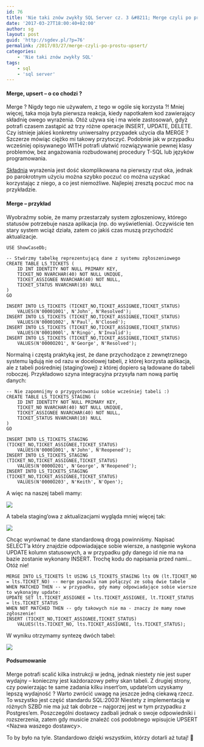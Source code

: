 ```yaml
---
id: 76
title: 'Nie taki znów zwykły SQL Server cz. 3 &#8211; Merge czyli po prostu UPSERT'
date: '2017-03-27T18:00:40+02:00'
author: sg
layout: post
guid: 'http://sgdev.pl/?p=76'
permalink: /2017/03/27/merge-czyli-po-prostu-upsert/
categories:
    - 'Nie taki znów zwykły SQL'
tags:
    - sql
    - 'sql server'
---
```


#### Merge, upsert – o co chodzi ?

Merge ? Nigdy tego nie używałem, z tego w ogóle się korzysta ?! Mniej więcej, taka moja była pierwsza reakcja, kiedy napotkałem kod zawierający składnię owego wyrażenia. Otóż używa się i ma wiele zastosowań, gdyż potrafi czasem zastąpić aż trzy różne operacje INSERT, UPDATE, DELETE. Czy istnieje jakieś konkretny uniwersalny przypadek użycia dla MERGE ? Szczerze mówiąc ciężko mi takowy przytoczyć. Podobnie jak w przypadku wcześniej opisywanego WITH potrafi ułatwić rozwiązywanie pewnej klasy problemów, bez angażowania rozbudowanej procedury T-SQL lub języków programowania.

[Składnia](https://docs.microsoft.com/en-us/sql/t-sql/statements/merge-transact-sql#syntax) wyrażenia jest dość skomplikowana na pierwszy rzut oka, jednak po parokrotnym użyciu można szybko poczuć co można uzyskać korzystając z niego, a co jest niemożliwe. Najlepiej zresztą poczuć moc na przykładzie.

#### Merge – przykład

Wyobraźmy sobie, że mamy przestarzały system zgłoszeniowy, którego statusów potrzebuje nasza aplikacja (np. do wyświetlenia). Oczywiście ten stary system wciąż działa, zatem co jakiś czas muszą przychodzić aktualizacje.

```
USE ShowCaseDb;

-- Stwórzmy tabelkę reprezentującą dane z systemu zgłoszeniowego
CREATE TABLE LS_TICKETS (
    ID INT IDENTITY NOT NULL PRIMARY KEY, 
    TICKET_NO NVARCHAR(40) NOT NULL UNIQUE,
    TICKET_ASSIGNEE NVARCHAR(40) NOT NULL,
    TICKET_STATUS NVARCHAR(10) NULL
)
GO

INSERT INTO LS_TICKETS (TICKET_NO,TICKET_ASSIGNEE,TICKET_STATUS) 
    VALUES(N'00001001', N'John', N'Resolved');
INSERT INTO LS_TICKETS (TICKET_NO,TICKET_ASSIGNEE,TICKET_STATUS) 
    VALUES(N'00001002', N'Paul', N'Closed');
INSERT INTO LS_TICKETS (TICKET_NO,TICKET_ASSIGNEE,TICKET_STATUS) 
    VALUES(N'0001000l', N'Ringo', N'Invalid');    
INSERT INTO LS_TICKETS (TICKET_NO,TICKET_ASSIGNEE,TICKET_STATUS) 
    VALUES(N'0000O201', N'George', N'Resolved');
```

Normalną i częstą praktyką jest, że dane przychodzące z zewnętrznego systemu lądują nie od razu w docelowej tabeli, z której korzysta aplikacja, ale z tabeli pośredniej (staging’owej) z której dopiero są ładowane do tabeli roboczej. Przykładowo szyna integracyjna przysyła nam nową partię danych:

```
-- Nie zapomnijmy o przygyotowaniu sobie wcześniej tabeli :)
CREATE TABLE LS_TICKETS_STAGING (
    ID INT IDENTITY NOT NULL PRIMARY KEY, 
    TICKET_NO NVARCHAR(40) NOT NULL UNIQUE,
    TICKET_ASSIGNEE NVARCHAR(40) NOT NULL,
    TICKET_STATUS NVARCHAR(10) NULL
)
GO

INSERT INTO LS_TICKETS_STAGING (TICKET_NO,TICKET_ASSIGNEE,TICKET_STATUS) 
    VALUES(N'00001001', N'John', N'Reopened');
INSERT INTO LS_TICKETS_STAGING (TICKET_NO,TICKET_ASSIGNEE,TICKET_STATUS) 
    VALUES(N'0000O201', N'George', N'Reopened');    
INSERT INTO LS_TICKETS_STAGING (TICKET_NO,TICKET_ASSIGNEE,TICKET_STATUS) 
    VALUES(N'0000O203', N'Keith', N'Open');
```

A więc na naszej tabeli mamy:

[![](https://sgdev.pl/wp-content/uploads/2017/03/scrin02-300x93.png)](https://sgdev.pl/wp-content/uploads/2017/03/scrin02.png)

A tabela staging’owa z aktualizacjami wygląda mniej więcej tak:

[![](https://sgdev.pl/wp-content/uploads/2017/03/Zaznaczenie_012-300x73.png)](https://sgdev.pl/wp-content/uploads/2017/03/Zaznaczenie_012.png)

Chcąc wyrównać te dane standardową drogą powinniśmy. Napisać SELECT’a który znajdzie odpowiadające sobie wiersze, a następnie wykona UPDATE kolumn statusowych, a w przypadku gdy danego id nie ma na bazie zostanie wykonany INSERT. Trochę kodu do napisania przed nami… Otóż nie!

```
MERGE INTO LS_TICKETS lt USING LS_TICKETS_STAGING lts ON (lt.TICKET_NO = lts.TICKET_NO) -- merge pozwala nam połączyć ze sobą dwie tabele
WHEN MATCHED THEN -- w przypadku, gdy mamy odpowiadające sobie wiersze to wykonajmy update:
UPDATE SET lt.TICKET_ASSIGNEE = lts.TICKET_ASSIGNEE, lt.TICKET_STATUS = lts.TICKET_STATUS 
WHEN NOT MATCHED THEN -- gdy takowych nie ma - znaczy że mamy nowe zgłoszenie!
INSERT (TICKET_NO,TICKET_ASSIGNEE,TICKET_STATUS) 
    VALUES(lts.TICKET_NO, lts.TICKET_ASSIGNEE, lts.TICKET_STATUS);
```

W wyniku otrzymamy syntezę dwóch tabel:

[![](https://sgdev.pl/wp-content/uploads/2017/03/Zaznaczenie_013-300x108.png)](https://sgdev.pl/wp-content/uploads/2017/03/Zaznaczenie_013.png)

#### Podsumowanie

Merge potrafi scalić kilka instrukcji w jedną, jednak niestety nie jest super wydajny – konieczny jest każdorazowy pełny skan tabeli. Z drugiej strony, czy powierzając te same zadania kilku insert’om, update’om uzyskamy lepszą wydajność ? Warto zwrócić uwagę na jeszcze jedną ciekawą rzecz. To wszystko jest część standardu SQL:2003! Niestety z implementacją w różnych SZBD nie ma już tak dobrze – najgorzej jest w tym przypadku z Postgres’em. Poszczególni dostawcy zadbali jednak o swoje odpowiedniki i rozszerzenia, zatem gdy musicie znaleźć coś podobnego wpisujcie UPSERT &lt;Nazwa waszego dostawcy&gt;.

To by było na tyle. Standardowo dzięki wszystkim, którzy dotarli aż tutaj! 🙂